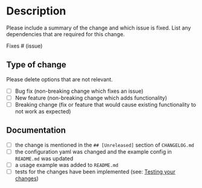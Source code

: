 # Description

Please include a summary of the change and which issue is fixed.
List any dependencies that are required for this change.

Fixes # (issue)

## Type of change

Please delete options that are not relevant.

- [ ] Bug fix (non-breaking change which fixes an issue)
- [ ] New feature (non-breaking change which adds functionality)
- [ ] Breaking change (fix or feature that would cause existing functionality to not work as expected)

## Documentation

- [ ] the change is mentioned in the `## [Unreleased]` section of `CHANGELOG.md`
- [ ] the configuration yaml was changed and the example config in `README.md` was updated
- [ ] a usage example was added to `README.md`
- [ ] tests for the changes have been implemented (see: [Testing your changes](https://github.com/deviceinsight/kafkactl/blob/main/.github/contributing.md#testing-your-changes))
